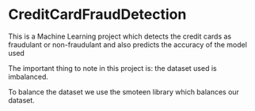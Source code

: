 # CreditCardFraudDetection
This is a Machine Learning project which detects the credit cards as fraudulant or non-fraudulant and also predicts the accuracy of the model used

The important thing to note in this project is: the dataset used is imbalanced.

To balance the dataset we use the smoteen library which balances our dataset.

